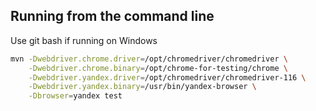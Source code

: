 ## Running from the command line

Use git bash if running on Windows

```bash
mvn -Dwebdriver.chrome.driver=/opt/chromedriver/chromedriver \
    -Dwebdriver.chrome.binary=/opt/chrome-for-testing/chrome \
    -Dwebdriver.yandex.driver=/opt/chromedriver/chromedriver-116 \
    -Dwebdriver.yandex.binary=/usr/bin/yandex-browser \
    -Dbrowser=yandex test
```
